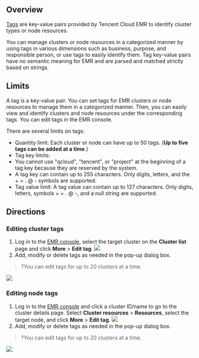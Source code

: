 ## Overview
[Tags](https://www.tencentcloud.com/document/product/651/32582) are key-value pairs provided by Tencent Cloud EMR to identify cluster types or node resources.

You can manage clusters or node resources in a categorized manner by using tags in various dimensions such as business, purpose, and responsible person, or use tags to easily identify them. Tag key-value pairs have no semantic meaning for EMR and are parsed and matched strictly based on strings. 

## Limits
A tag is a key-value pair. You can set tags for EMR clusters or node resources to manage them in a categorized manner. Then, you can easily view and identify clusters and node resources under the corresponding tags. You can edit tags in the EMR console.

There are several limits on tags:
- Quantity limit: Each cluster or node can have up to 50 tags. (**Up to five tags can be added at a time**.)
- Tag key limits:
 - You cannot use "qcloud", "tencent", or "project" at the beginning of a tag key because they are reserved by the system.
 - A tag key can contain up to 255 characters. Only digits, letters, and the + = . @ - symbols are supported.
- Tag value limit: A tag value can contain up to 127 characters. Only digits, letters, symbols + = . @ -, and a null string are supported.

## Directions
### Editing cluster tags
1. Log in to the [EMR console](https://console.cloud.tencent.com/emr), select the target cluster on the **Cluster list** page and click **More** > **Edit tag**.
![](https://staticintl.cloudcachetci.com/yehe/backend-news/gYyV398_%E5%9B%BD%E9%99%8588.png)
2. Add, modify or delete tags as needed in the pop-up dialog box.
>?You can edit tags for up to 20 clusters at a time.
>
![](https://staticintl.cloudcachetci.com/yehe/backend-news/npNH254_%E5%9B%BD%E9%99%8589.png)

### Editing node tags
1. Log in to the [EMR console](https://console.cloud.tencent.com/emr) and click a cluster ID/name to go to the cluster details page. Select **Cluster resources** > **Resources**, select the target node, and click **More** > **Edit tag**.
![](https://staticintl.cloudcachetci.com/yehe/backend-news/X2e8733_%E5%9B%BD%E9%99%8590.png)
2. Add, modify or delete tags as needed in the pop-up dialog box.
>?You can edit tags for up to 20 clusters at a time.
>
![](https://staticintl.cloudcachetci.com/yehe/backend-news/xPVb537_%E5%9B%BD%E9%99%8591.png)
